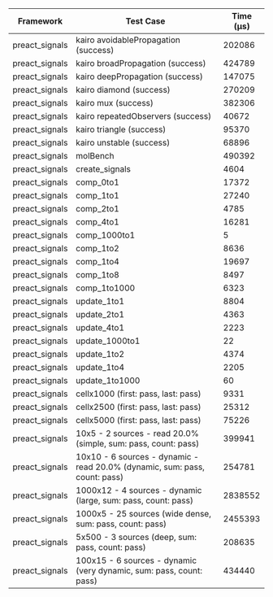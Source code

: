 | Framework | Test Case | Time (μs) |
| --- | --- | --- |
| preact_signals | kairo avoidablePropagation (success) | 202086 |
| preact_signals | kairo broadPropagation (success) | 424789 |
| preact_signals | kairo deepPropagation (success) | 147075 |
| preact_signals | kairo diamond (success) | 270209 |
| preact_signals | kairo mux (success) | 382306 |
| preact_signals | kairo repeatedObservers (success) | 40672 |
| preact_signals | kairo triangle (success) | 95370 |
| preact_signals | kairo unstable (success) | 68896 |
| preact_signals | molBench | 490392 |
| preact_signals | create_signals | 4604 |
| preact_signals | comp_0to1 | 17372 |
| preact_signals | comp_1to1 | 27240 |
| preact_signals | comp_2to1 | 4785 |
| preact_signals | comp_4to1 | 16281 |
| preact_signals | comp_1000to1 | 5 |
| preact_signals | comp_1to2 | 8636 |
| preact_signals | comp_1to4 | 19697 |
| preact_signals | comp_1to8 | 8497 |
| preact_signals | comp_1to1000 | 6323 |
| preact_signals | update_1to1 | 8804 |
| preact_signals | update_2to1 | 4363 |
| preact_signals | update_4to1 | 2223 |
| preact_signals | update_1000to1 | 22 |
| preact_signals | update_1to2 | 4374 |
| preact_signals | update_1to4 | 2205 |
| preact_signals | update_1to1000 | 60 |
| preact_signals | cellx1000 (first: pass, last: pass) | 9331 |
| preact_signals | cellx2500 (first: pass, last: pass) | 25312 |
| preact_signals | cellx5000 (first: pass, last: pass) | 75226 |
| preact_signals | 10x5 - 2 sources - read 20.0% (simple, sum: pass, count: pass) | 399941 |
| preact_signals | 10x10 - 6 sources - dynamic - read 20.0% (dynamic, sum: pass, count: pass) | 254781 |
| preact_signals | 1000x12 - 4 sources - dynamic (large, sum: pass, count: pass) | 2838552 |
| preact_signals | 1000x5 - 25 sources (wide dense, sum: pass, count: pass) | 2455393 |
| preact_signals | 5x500 - 3 sources (deep, sum: pass, count: pass) | 208635 |
| preact_signals | 100x15 - 6 sources - dynamic (very dynamic, sum: pass, count: pass) | 434440 |
